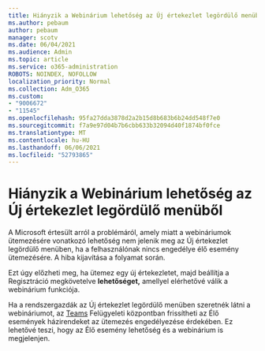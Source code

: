 ```yaml
---
title: Hiányzik a Webinárium lehetőség az Új értekezlet legördülő menüből
ms.author: pebaum
author: pebaum
manager: scotv
ms.date: 06/04/2021
ms.audience: Admin
ms.topic: article
ms.service: o365-administration
ROBOTS: NOINDEX, NOFOLLOW
localization_priority: Normal
ms.collection: Adm_O365
ms.custom:
- "9006672"
- "11545"
ms.openlocfilehash: 95fa27dda3878d2a2b15d8b683b6b24dd548f7e0
ms.sourcegitcommit: f7a9e97d04b7b6cbb633b32094d40f1874bf0fce
ms.translationtype: MT
ms.contentlocale: hu-HU
ms.lasthandoff: 06/06/2021
ms.locfileid: "52793865"
---
```

# <a name="webinar-option-missing-in-new-meeting-drop-down"></a>Hiányzik a Webinárium lehetőség az Új értekezlet legördülő menüből

A Microsoft értesült arról a problémáról, amely miatt a  webináriumok ütemezésére vonatkozó lehetőség nem jelenik meg az Új értekezlet legördülő menüben, ha a felhasználónak nincs engedélye élő esemény ütemezésére. A hiba kijavítása a folyamat során.

Ezt úgy előzheti meg, ha ütemez egy új értekezletet, majd beállítja a Regisztráció megkövetelve **lehetőséget,** amellyel elérhetővé válik a webinárium funkciója.

Ha a rendszergazdák az Új értekezlet  legördülő menüben szeretnék látni a webináriumot, az [Teams](https://admin.teams.microsoft.com/policies/broadcasts) Felügyeleti központban frissítheti az Élő események házirendeket az ütemezés engedélyezése érdekében. Ez lehetővé teszi, hogy az Élő esemény lehetőség és a webinárium is megjelenjen.